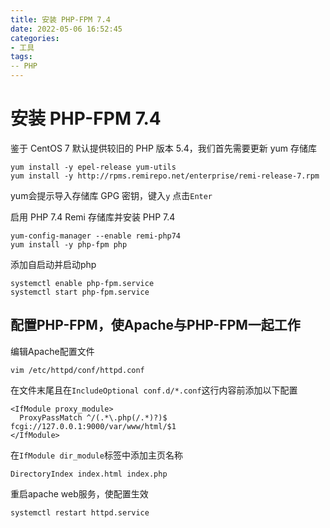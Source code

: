 ```yaml
---
title: 安装 PHP-FPM 7.4
date: 2022-05-06 16:52:45
categories:
- 工具
tags:
-- PHP
---
```

# 安装 PHP-FPM 7.4
鉴于 CentOS 7 默认提供较旧的 PHP 版本 5.4，我们首先需要更新 yum 存储库
```shell
yum install -y epel-release yum-utils  
yum install -y http://rpms.remirepo.net/enterprise/remi-release-7.rpm 
```

yum会提示导入存储库 GPG 密钥，键入`y` 点击`Enter`  

启用 PHP 7.4 Remi 存储库并安装 PHP 7.4
```shell
yum-config-manager --enable remi-php74 
yum install -y php-fpm php  
```

添加自启动并启动php
```shell
systemctl enable php-fpm.service  
systemctl start php-fpm.service  
```
## 配置PHP-FPM，使Apache与PHP-FPM一起工作
编辑Apache配置文件
```shell
vim /etc/httpd/conf/httpd.conf  
```
在文件末尾且在`IncludeOptional conf.d/*.conf`这行内容前添加以下配置
```
<IfModule proxy_module>
  ProxyPassMatch ^/(.*\.php(/.*)?)$ fcgi://127.0.0.1:9000/var/www/html/$1
</IfModule>
```
在`IfModule dir_module`标签中添加主页名称
```
DirectoryIndex index.html index.php  
```
重启apache web服务，使配置生效
```shell
systemctl restart httpd.service  
```
